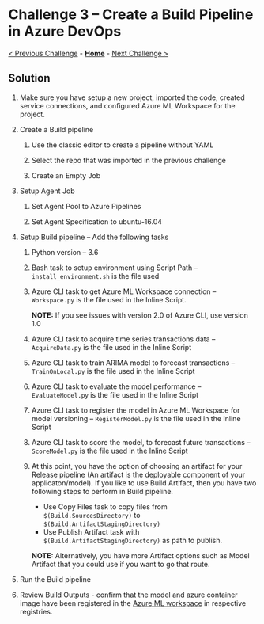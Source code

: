 # Challenge 3 – Create a Build Pipeline in Azure DevOps

[< Previous Challenge](./02-UnitTesting.md) - **[Home](./README.md)** - [Next Challenge >](./04-ReleasePipeline.md)

## Solution

1.  Make sure you have setup a new project, imported the code, created service connections, and configured Azure ML Workspace for the project.

2.  Create a Build pipeline

    1.  Use the classic editor to create a pipeline without YAML

    2.  Select the repo that was imported in the previous challenge

    3.  Create an Empty Job

3.  Setup Agent Job

    1.  Set Agent Pool to Azure Pipelines

    2.  Set Agent Specification to ubuntu-16.04

4.  Setup Build pipeline – Add the following tasks

    1.  Python version – 3.6

    2.  Bash task to setup environment using Script Path –
        `install_environment.sh` is the file used

    3.  Azure CLI task to get Azure ML Workspace connection – `Workspace.py` is
        the file used in the Inline Script.
        
        **NOTE:** If you see issues with version 2.0 of Azure CLI, use version 1.0

    4.  Azure CLI task to acquire time series transactions data – `AcquireData.py`
        is the file used in the Inline Script

    5.  Azure CLI task to train ARIMA model to forecast transactions –
        `TrainOnLocal.py` is the file used in the Inline Script

    6.  Azure CLI task to evaluate the model performance – `EvaluateModel.py` is
        the file used in the Inline Script

    7.  Azure CLI task to register the model in Azure ML Workspace for model
        versioning – `RegisterModel.py` is the file used in the Inline Script

    8.  Azure CLI task to score the model, to forecast future transactions –
        `ScoreModel.py` is the file used in the Inline Script
        
    9.  At this point, you have the option of choosing an artifact for your Release pipeline (An artifact is the deployable component of your applicaton/model). If you like to use Build Artifact, then you have two following steps to perform in Build pipeline. 
        - Use Copy Files task to copy files from `$(Build.SourcesDirectory)` to `$(Build.ArtifactStagingDirectory)`
        - Use Publish Artifact task with `$(Build.ArtifactStagingDirectory)` as path to publish. 
        
        **NOTE:** Alternatively, you have more Artifact options such as Model Artifact that you could use if you want to go that route.

5.  Run the Build pipeline

6.  Review Build Outputs - confirm that the model and azure container image have been registered in the [Azure ML workspace](https://ml.azure.com/) in respective registries.
